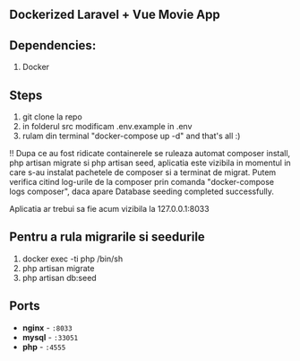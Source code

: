 ## Dockerized Laravel + Vue Movie App

## Dependencies: 
1. Docker
 
## Steps

1. git clone la repo
2. in folderul src modificam .env.example in .env
3. rulam din terminal "docker-compose up -d" and that's all :)

!! Dupa ce au fost ridicate containerele se ruleaza automat composer install, php artisan migrate si php artisan seed,
aplicatia este vizibila in momentul in care s-au instalat pachetele de composer si a terminat 
de migrat. Putem verifica citind log-urile de la composer prin comanda "docker-compose logs composer", daca 
apare Database seeding completed successfully. 

Aplicatia ar trebui sa fie acum vizibila la 127.0.0.1:8033

## Pentru a rula migrarile si seedurile
1. docker exec -ti php /bin/sh
2. php artisan migrate
3. php artisan db:seed


## Ports

- **nginx** - `:8033`
- **mysql** - `:33051`
- **php** - `:4555`

